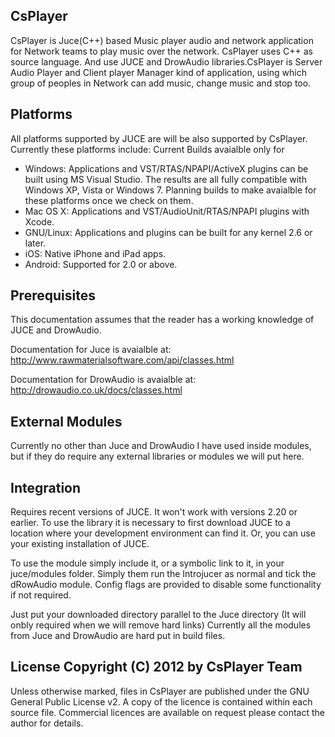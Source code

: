 ## CsPlayer

CsPlayer is Juce(C++) based Music player audio and network application for Network teams to play music over the network. CsPlayer uses C++ as source language. And use JUCE and DrowAudio libraries.CsPlayer is Server Audio Player and Client player Manager kind of application, using which group of peoples in Network can add music, change music and stop too.

## Platforms
All platforms supported by JUCE are will be also supported by CsPlayer. Currently these platforms include: Current Builds avaialble only for 
- Windows: Applications and VST/RTAS/NPAPI/ActiveX plugins can be built using MS Visual Studio. The results are all fully compatible with Windows XP, Vista or Windows 7.
Planning builds to make avaialble for these platforms once we check on them. 
- Mac OS X: Applications and VST/AudioUnit/RTAS/NPAPI plugins with Xcode. 
- GNU/Linux: Applications and plugins can be built for any kernel 2.6 or later. 
- iOS: Native iPhone and iPad apps. 
- Android: Supported for 2.0 or above.

## Prerequisites

This documentation assumes that the reader has a working knowledge of JUCE and DrowAudio.

Documentation for Juce is avaialble at: http://www.rawmaterialsoftware.com/api/classes.html

Documentation for DrowAudio is avaialble at: http://drowaudio.co.uk/docs/classes.html

## External Modules

Currently no other than Juce and DrowAudio I have used inside modules, but if they do require any external libraries or modules we will put here.

## Integration 

Requires recent versions of JUCE. It won't work with versions 2.20 or earlier. To use the library it is necessary to first download JUCE to a location where your development environment can find it. Or, you can use your existing installation of JUCE.

To use the module simply include it, or a symbolic link to it, in your juce/modules folder. Simply them run the Introjucer as normal and tick the dRowAudio module. Config flags are provided to disable some functionality if not required.

Just put your downloaded directory parallel to the Juce directory (It will onbly required when we will remove hard links) Currently all the modules from Juce and DrowAudio are hard put in build files.

## License Copyright (C) 2012 by CsPlayer Team

Unless otherwise marked, files in CsPlayer are published under the GNU General Public License v2. A copy of the licence is contained within each source file. Commercial licences are available on request please contact the author for details.
